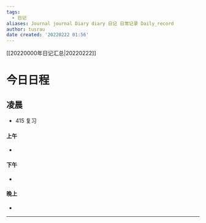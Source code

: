 ```yaml
---
tags:
  - 日记
aliases: Journal journal Diary diary 日记 日常记录 Daily_record
author: tusrau
date created: '20220222 01:56'
---
```


[[20220000年日记汇总|20220222]]

# 今日日程

## 凌晨
- 415 复习

#### 上午
- 

#### 下午
- 

#### 晚上
- 

---
